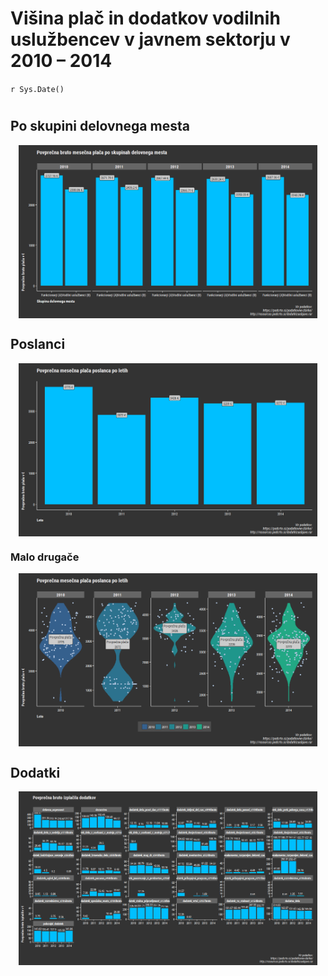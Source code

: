 # Višina plač in dodatkov vodilnih uslužbencev v javnem sektorju v 2010 – 2014
  
`r Sys.Date()`  



#

## Po skupini delovnega mesta

<img src="Poslanske_place_files/figure-html/Po skupini delovnega mesta-1.png" width="95%"  style="display: block; margin: auto;" />

## Poslanci
<img src="Poslanske_place_files/figure-html/Poslanci-1.png" width="95%"  style="display: block; margin: auto;" />


### Malo drugače
<img src="Poslanske_place_files/figure-html/Malo drugace-1.png" width="95%"  style="display: block; margin: auto;" />

## Dodatki
<img src="Poslanske_place_files/figure-html/Dodatki-1.png" width="95%"  style="display: block; margin: auto;" />


